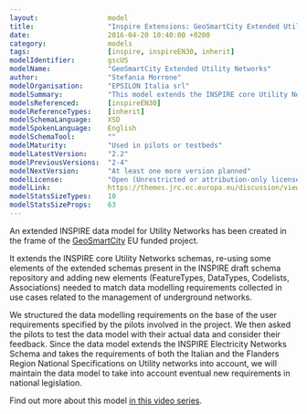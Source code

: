 ```yaml
---
layout:                 model
title:                  "Inspire Extensions: GeoSmartCity Extended Utility Networks"
date:                   2016-04-20 10:40:00 +0200
category:               models
tags:                   [inspire, inspireEN30, inherit]
modelIdentifier:        gscUS
modelName:              "GeoSmartCity Extended Utility Networks"
author:                 "Stefania Morrone"
modelOrganisation:      "EPSILON Italia srl"
modelSummary:           "This model extends the INSPIRE core Utility Networks schemas to fulfill requirements of the Italian and the Flanders Region National Specifications"
modelsReferenced:       [inspireEN30]
modelReferenceTypes:    [inherit]
modelSchemaLanguage:    XSD
modelSpokenLanguage:    English
modelSchemaTool:        ""
modelMaturity:          "Used in pilots or testbeds"
modelLatestVersion:     "2.2"
modelPreviousVersions:  "2-4"
modelNextVersion:       "At least one more version planned"
modelLicense:           "Open (Unrestricted or attribution-only licenses such as CC-BY, BSD or Apache)"
modelLink:              https://themes.jrc.ec.europa.eu/discussion/view/61381/extended-us-data-model-to-manage-underground-networks
modelStatsSizeTypes:    10
modelStatsSizeProps:    63 
---
```


An extended INSPIRE data model for Utility Networks has been created in the frame of the [GeoSmartCity](http://www.geosmartcity.eu/) EU funded project.

It extends the INSPIRE core Utility Networks schemas, re-using some elements of the extended schemas present in the INSPIRE draft schema repository and adding new elements (FeatureTypes, DataTypes, Codelists, Associations) needed to match data modelling requirements collected in use cases related to the management of underground networks.

We structured the data modelling requirements  on the base of the user requirements specified by the pilots involved in the project. We then asked the pilots to test the data model with their actual data and consider their feedback. Since the data model extends the INSPIRE Electricity Networks Schema and takes the requirements of both the Italian and the Flanders Region National Specifications on Utility networks into account, we will maintain the data model to take into account eventual new requirements in national legislation.

Find out more about this model [in this video series](https://www.youtube.com/playlist?list=PLxd9iSIMqppFaZBzOuG-QyNVPzPC9bvhJ).